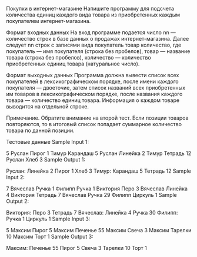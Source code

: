 Покупки в интернет-магазине
Напишите программу для подсчета количества единиц каждого вида товара из приобретенных каждым покупателем интернет-магазина.

Формат входных данных
На вход программе подается число nn — количество строк в базе данных о продажах интернет-магазина. Далее следует nn строк с записями вида покупатель товар количество, где покупатель — имя покупателя (строка без пробелов), товар — название товара (строка без пробелов), количество — количество приобретенных единиц товара (натуральное число).

Формат выходных данных
Программа должна вывести список всех покупателей в лексикографическом порядке, после имени каждого покупателя — двоеточие, затем список названий всех приобретенных им товаров в лексикографическом порядке, после названия каждого товара — количество единиц товара. Информация о каждом товаре выводится на отдельной строке.

Примечание. Обратите внимание на второй тест. Если позиции товаров повторяются, то в итоговый список попадает суммарное количество товара по данной позиции.

Тестовые данные
Sample Input 1:

5
Руслан Пирог 1
Тимур Карандаш 5
Руслан Линейка 2
Тимур Тетрадь 12
Руслан Хлеб 3
Sample Output 1:

Руслан:
Линейка 2
Пирог 1
Хлеб 3
Тимур:
Карандаш 5
Тетрадь 12
Sample Input 2:

7
Вячеслав Ручка 1
Филипп Ручка 1
Виктория Перо 3
Вячеслав Линейка 4
Виктория Тетрадь 7
Вячеслав Ручка 29
Филипп Циркуль 1
Sample Output 2:

Виктория:
Перо 3
Тетрадь 7
Вячеслав:
Линейка 4
Ручка 30
Филипп:
Ручка 1
Циркуль 1
Sample Input 3:

5
Максим Пирог 5
Максим Печенье 55
Максим Свеча 3
Максим Тарелки 10
Максим Торт 1
Sample Output 3:

Максим:
Печенье 55
Пирог 5
Свеча 3
Тарелки 10
Торт 1